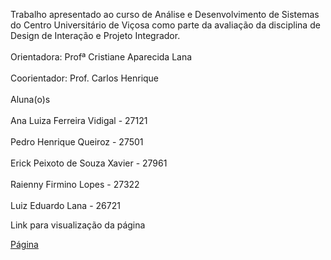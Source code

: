 Trabalho apresentado ao curso de Análise e Desenvolvimento de Sistemas do Centro Universitário de Viçosa como parte da avaliação da disciplina de Design de Interação e Projeto Integrador.
<br></br>
Orientadora: Profª Cristiane Aparecida Lana
<br></br>
Coorientador: Prof. Carlos Henrique
<br></br>
Aluna(o)s
<br></br>
Ana Luiza Ferreira Vidigal - 27121
<br></br>
Pedro Henrique Queiroz - 27501
<br></br>
Erick Peixoto de Souza Xavier - 27961
<br></br>
Raienny Firmino Lopes - 27322
<br></br>
Luiz Eduardo Lana - 26721



Link para visualização da página

[Página](https://nex-code-rose.vercel.app)
